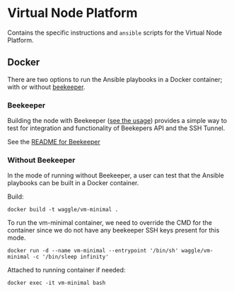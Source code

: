 # Virtual Node Platform

Contains the specific instructions and `ansible` scripts for the Virtual Node Platform.

## Docker
There are two options to run the Ansible playbooks in a Docker container; with or without [beekeeper](https://github.com/waggle-sensor/beekeeper).
### Beekeeper
Building the node with Beekeeper ([see the usage](https://github.com/waggle-sensor/beekeeper/blob/main/docker-compose.yml#L56)) provides a simple way to test for integration and functionality of Beekepers API and the SSH Tunnel.

See the [README for Beekeeper](https://github.com/waggle-sensor/beekeeper#beekeeper-server)

### Without Beekeeper
In the mode of running without Beekeeper, a user can test that the Ansible playbooks can be built in a Docker container.

Build:
```
docker build -t waggle/vm-minimal .
```

To run the vm-minimal container, we need to override the CMD for the container since we do not have any beekeeper SSH keys present for this mode.
```
docker run -d --name vm-minimal --entrypoint '/bin/sh' waggle/vm-minimal -c '/bin/sleep infinity'
```

Attached to running container if needed:
```
docker exec -it vm-minimal bash
```
